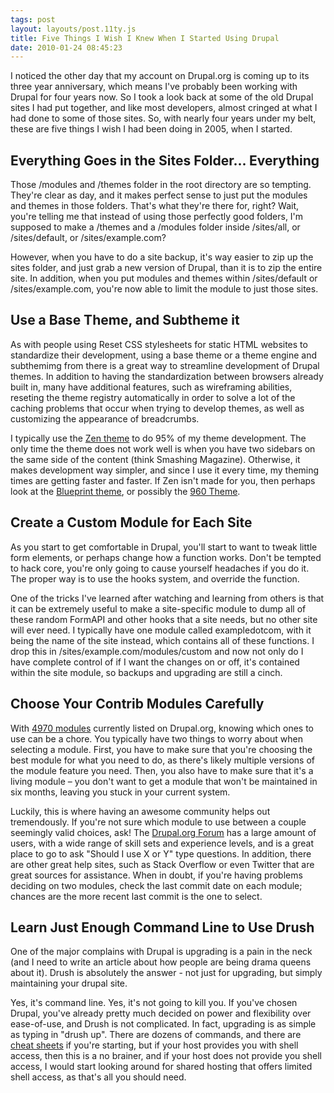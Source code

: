 ```yaml
---
tags: post
layout: layouts/post.11ty.js
title: Five Things I Wish I Knew When I Started Using Drupal
date: 2010-01-24 08:45:23
---
```


I noticed the other day that my account on Drupal.org is coming up to its three year anniversary, which means I've probably been working with Drupal for four years now. So I took a look back at some of the old Drupal sites I had put together, and like most developers, almost cringed at what I had done to some of those sites. So, with nearly four years under my belt, these are five things I wish I had been doing in 2005, when I started.

<!-- excerpt -->

## Everything Goes in the Sites Folder... Everything

Those /modules and /themes folder in the root directory are so tempting. They're clear as day, and it makes perfect sense to just put the modules and themes in those folders. That's what they're there for, right? Wait, you're telling me that instead of using those perfectly good folders, I'm supposed to make a /themes and a /modules folder inside /sites/all, or /sites/default, or /sites/example.com?

However, when you have to do a site backup, it's way easier to zip up the sites folder, and just grab a new version of Drupal, than it is to zip the entire site. In addition, when you put modules and themes within /sites/default or /sites/example.com, you're now able to limit the module to just those sites.

## Use a Base Theme, and Subtheme it

As with people using Reset CSS stylesheets for static HTML websites to standardize their development, using a base theme or a theme engine and subthemimg from there is a great way to streamline development of Drupal themes. In addition to having the standardization between browsers already built in, many have additional features, such as wireframing abilities, reseting the theme registry automatically in order to solve a lot of the caching problems that occur when trying to develop themes, as well as customizing the appearance of breadcrumbs.

I typically use the [Zen theme](http://drupal.org/project/zen) to do 95% of my theme development. The only time the theme does not work well is when you have two sidebars on the same side of the content (think Smashing Magazine). Otherwise, it makes development way simpler, and since I use it every time, my theming times are getting faster and faster. If Zen isn't made for you, then perhaps look at the [Blueprint theme](https://drupal.org/project/blueprint), or possibly the [960 Theme](https://drupal.org/project/ninesixty).

## Create a Custom Module for Each Site

As you start to get comfortable in Drupal, you'll start to want to tweak little form elements, or perhaps change how a function works. Don't be tempted to hack core, you're only going to cause yourself headaches if you do it. The proper way is to use the hooks system, and override the function.

One of the tricks I've learned after watching and learning from others is that it can be extremely useful to make a site-specific module to dump all of these random FormAPI and other hooks that a site needs, but no other site will ever need. I typically have one module called exampledotcom, with it being the name of the site instead, which contains all of these functions. I drop this in /sites/example.com/modules/custom and now not only do I have complete control of if I want the changes on or off, it's contained within the site module, so backups and upgrading are still a cinch.

## Choose Your Contrib Modules Carefully

With [4970 modules](https://drupal.org/project/usage) currently listed on Drupal.org, knowing which ones to use can be a chore. You typically have two things to worry about when selecting a module. First, you have to make sure that you're choosing the best module for what you need to do, as there's likely multiple versions of the module feature you need. Then, you also have to make sure that it's a living module – you don't want to get a module that won't be maintained in six months, leaving you stuck in your current system.

Luckily, this is where having an awesome community helps out tremendously. If you're not sure which module to use between a couple seemingly valid choices, ask! The [Drupal.org Forum](https://www.drupal.org/forum) has a large amount of users, with a wide range of skill sets and experience levels, and is a great place to go to ask "Should I use X or Y" type questions. In addition, there are other great help sites, such as Stack Overflow or even Twitter that are great sources for assistance. When in doubt, if you're having problems deciding on two modules, check the last commit date on each module; chances are the more recent last commit is the one to select.

## Learn Just Enough Command Line to Use Drush

One of the major complains with Drupal is upgrading is a pain in the neck (and I need to write an article about how people are being drama queens about it). Drush is absolutely the answer - not just for upgrading, but simply maintaining your drupal site.

Yes, it's command line. Yes, it's not going to kill you. If you've chosen Drupal, you've already pretty much decided on power and flexibility over ease-of-use, and Drush is not complicated. In fact, upgrading is as simple as typing in "drush up". There are dozens of commands, and there are [cheat sheets](https://drupal.org/node/477684) if you're starting, but if your host provides you with shell access, then this is a no brainer, and if your host does not provide you shell access, I would start looking around for shared hosting that offers limited shell access, as that's all you should need.
